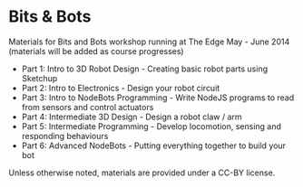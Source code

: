 Bits & Bots
===========

Materials for Bits and Bots workshop running at The Edge May - June 2014 (materials will be added as course progresses)

 * Part 1: Intro to 3D Robot Design - Creating basic robot parts using Sketchup
 * Part 2: Intro to Electronics - Design your robot circuit
 * Part 3: Intro to NodeBots Programming - Write NodeJS programs to read from sensors and control actuators
 * Part 4: Intermediate 3D Design - Design a robot claw / arm
 * Part 5: Intermediate Programming - Develop locomotion, sensing and responding behaviours
 * Part 6: Advanced NodeBots - Putting everything together to build your bot

Unless otherwise noted, materials are provided under a CC-BY license.
